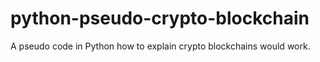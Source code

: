 # python-pseudo-crypto-blockchain
A pseudo code in Python how to explain crypto blockchains would work.
